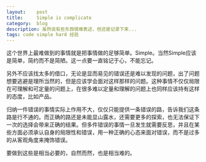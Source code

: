 ```yaml
---
layout:    post
title:     Simple is complicate
category:  blog
description: 虽然说有些东西很难表述，但还是记录下来...
tags: code simple hard 经验
---
```

这个世界上最难做到的事情就是把事情做的足够简单。Simple。当然Simple应该是简单，简约而不是简陋。这一点要一直铭记于心，不能忘记。

另外不应该找太多的借口，无论是显而易见的错误还是难以发现的问题，出了问题想要逃避是理所当然的，但是应该学会面对这样那样的问题。这种事情不仅仅局限在可理解和可定量的问题上，在很多难以定量和理解的问题上也同样应该持有这样的态度，比如产品。

归纳一件错误的事情实际上作用不大，仅仅只能提供一条错误的路，告诉我们这条路是行不通的。而正确的路还是未能显山露水，还需要更多的探索，也无法保证下一次的选择会带来正确的结果。但多件错误的事情一旦发生就需要反思，并且在某些方面必须承认自身的局限性和错误，用一种正确的心态来面对错误，而不是过多的从客观角度来掩饰错误。

要做到这些是相当必要的，自然而然，也是相当难的。
